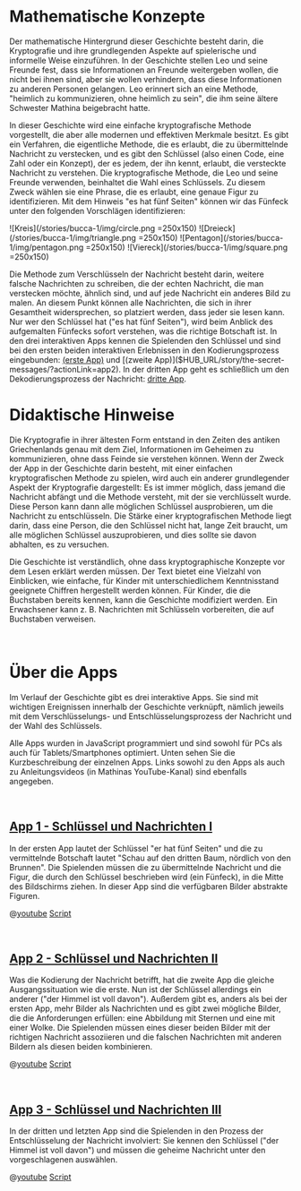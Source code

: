 # Mathematische Konzepte
Der mathematische Hintergrund dieser Geschichte besteht darin, die Kryptografie und ihre grundlegenden Aspekte auf spielerische und informelle Weise einzuführen. In der Geschichte stellen Leo und seine Freunde fest, dass sie Informationen an Freunde weitergeben wollen, die nicht bei ihnen sind, aber sie wollen verhindern, dass diese Informationen zu anderen Personen gelangen. Leo erinnert sich an eine Methode, "heimlich zu kommunizieren, ohne heimlich zu sein", die ihm seine ältere Schwester Mathina beigebracht hatte.

In dieser Geschichte wird eine einfache kryptografische Methode vorgestellt, die aber alle modernen und effektiven Merkmale besitzt. Es gibt ein Verfahren, die eigentliche Methode, die es erlaubt, die zu übermittelnde Nachricht zu verstecken, und es gibt den Schlüssel (also einen Code, eine Zahl oder ein Konzept), der es jedem, der ihn kennt, erlaubt, die versteckte Nachricht zu verstehen. Die kryptografische Methode, die Leo und seine Freunde verwenden, beinhaltet die Wahl eines Schlüssels. Zu diesem Zweck wählen sie eine Phrase, die es erlaubt, eine genaue Figur zu identifizieren. Mit dem Hinweis "es hat fünf Seiten" können wir das Fünfeck unter den folgenden Vorschlägen identifizieren:

![Kreis](/stories/bucca-1/img/circle.png =250x150)
![Dreieck](/stories/bucca-1/img/triangle.png =250x150)
![Pentagon](/stories/bucca-1/img/pentagon.png =250x150)
![Viereck](/stories/bucca-1/img/square.png =250x150)

Die Methode zum Verschlüsseln der Nachricht besteht darin, weitere falsche Nachrichten zu schreiben, die der echten Nachricht, die man verstecken möchte, ähnlich sind, und auf jede Nachricht ein anderes Bild zu malen. An diesem Punkt können alle Nachrichten, die sich in ihrer Gesamtheit widersprechen, so platziert werden, dass jeder sie lesen kann. Nur wer den Schlüssel hat ("es hat fünf Seiten"), wird beim Anblick des aufgemalten Fünfecks sofort verstehen, was die richtige Botschaft ist. In den drei interaktiven Apps kennen die Spielenden den Schlüssel und sind bei den ersten beiden interaktiven Erlebnissen in den Kodierungsprozess eingebunden: [(erste App)]($HUB_URL/story/the-secret-messages/?actionLink=app1) und [(zweite App)]($HUB_URL/story/the-secret-messages/?actionLink=app2). In der dritten App geht es schließlich um den Dekodierungsprozess der Nachricht: [dritte App]($HUB_URL/story/the-secret-messages/?actionLink=app3).


# Didaktische Hinweise

Die Kryptografie in ihrer ältesten Form entstand in den Zeiten des antiken Griechenlands genau mit dem Ziel, Informationen im Geheimen zu kommunizieren, ohne dass Feinde sie verstehen können. Wenn der Zweck der App in der Geschichte darin besteht, mit einer einfachen kryptografischen Methode zu spielen, wird auch ein anderer grundlegender Aspekt der Kryptografie dargestellt: Es ist immer möglich, dass jemand die Nachricht abfängt und die Methode versteht, mit der sie verchlüsselt wurde. Diese Person kann dann alle möglichen Schlüssel ausprobieren, um die Nachricht zu entschlüsseln. Die Stärke einer kryptografischen Methode liegt darin, dass eine Person, die den Schlüssel nicht hat, lange Zeit braucht, um alle möglichen Schlüssel auszuprobieren, und dies sollte sie davon abhalten, es zu versuchen. 

Die Geschichte ist verständlich, ohne dass kryptographische Konzepte vor dem Lesen erklärt werden müssen. Der Text bietet eine Vielzahl von Einblicken, wie einfache, für Kinder mit unterschiedlichem Kenntnisstand geeignete Chiffren hergestellt werden können. Für Kinder, die die Buchstaben bereits kennen, kann die Geschichte modifiziert werden. Ein Erwachsener kann z. B. Nachrichten mit Schlüsseln vorbereiten, die auf Buchstaben verweisen.

&nbsp;

# Über die Apps

Im Verlauf der Geschichte gibt es drei interaktive Apps. Sie sind mit wichtigen Ereignissen innerhalb der Geschichte verknüpft, nämlich jeweils mit dem Verschlüsselungs- und Entschlüsselungsprozess der Nachricht und der Wahl des Schlüssels.

Alle Apps wurden in JavaScript programmiert und sind sowohl für PCs als auch für Tablets/Smartphones optimiert. Unten sehen Sie die Kurzbeschreibung der einzelnen Apps. Links sowohl zu den Apps als auch zu Anleitungsvideos (in Mathinas YouTube-Kanal) sind ebenfalls angegeben.

&nbsp;

## [App 1 - Schlüssel und Nachrichten I]($HUB_URL/story/mathina-and-the-secret-messages/?actionLink=app1)

In der ersten App lautet der Schlüssel "er hat fünf Seiten" und die zu vermittelnde Botschaft lautet "Schau auf den dritten Baum, nördlich von den Brunnen". Die Spielenden müssen die zu übermittelnde Nachricht und die Figur, die durch den Schlüssel beschrieben wird (ein Fünfeck), in die Mitte des Bildschirms ziehen. In dieser App sind die verfügbaren Bilder abstrakte Figuren.

@[youtube](v5bwEKkhqc0?_align-center_)
[Script](/stories/bucca-1/transcripts/Script1.pdf)

&nbsp;

## [App 2 - Schlüssel und Nachrichten II]($HUB_URL/story/mathina-and-the-secret-messages/?actionLink=app2)

Was die Kodierung der Nachricht betrifft, hat die zweite App  die gleiche Ausgangssituation wie die erste. Nun ist der Schlüssel allerdings ein anderer ("der Himmel ist voll davon"). Außerdem gibt es, anders als bei der ersten App, mehr Bilder als Nachrichten und es gibt zwei mögliche Bilder, die die Anforderungen erfüllen: eine Abbildung mit Sternen und eine mit einer Wolke. Die Spielenden müssen eines dieser beiden Bilder mit der richtigen Nachricht assoziieren und die falschen Nachrichten mit anderen Bildern als diesen beiden kombinieren.

@[youtube](Kh3v55aMQfk?_align-center_)
[Script](/stories/bucca-1/transcripts/Script1.pdf)

&nbsp;

## [App 3 - Schlüssel und Nachrichten III]($HUB_URL/story/mathina-and-the-secret-messages/?actionLink=app3)

In der dritten und letzten App sind die Spielenden in den Prozess der Entschlüsselung der Nachricht involviert: Sie kennen den Schlüssel ("der Himmel ist voll davon") und müssen die geheime Nachricht unter den vorgeschlagenen auswählen.

@[youtube](p2ehDaFkRFk?_align-center_)
[Script](/stories/bucca-1/transcripts/Script1.pdf)

&nbsp;


